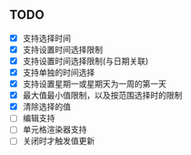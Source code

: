 ## TODO

- [x] 支持选择时间
- [x] 支持设置时间选择限制
- [x] 支持设置时间选择限制(与日期关联)
- [x] 支持单独的时间选择
- [x] 支持设置星期一或星期天为一周的第一天
- [x] 最大值最小值限制，以及按范围选择时的限制
- [x] 清除选择的值
- [ ] 编辑支持
- [ ] 单元格渲染器支持
- [ ] 关闭时才触发值更新
